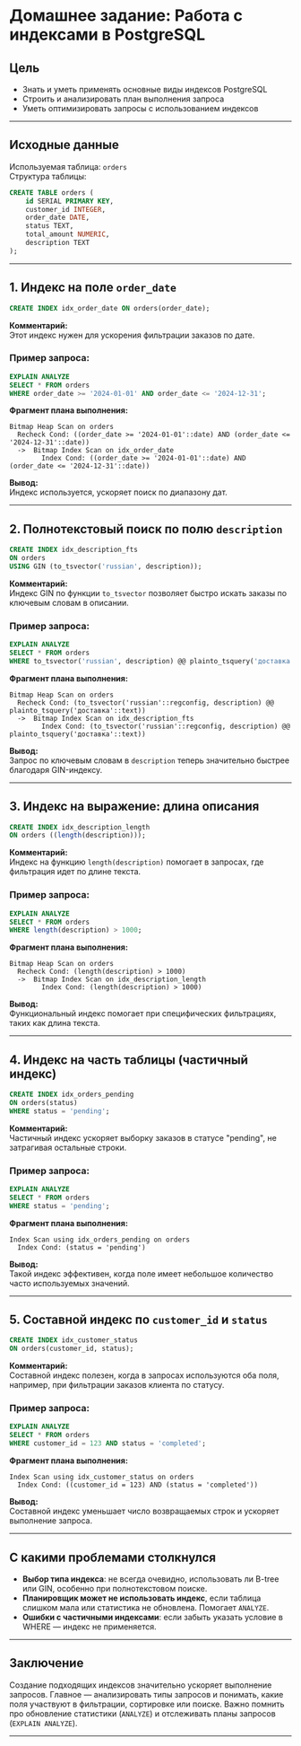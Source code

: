 # Домашнее задание: Работа с индексами в PostgreSQL

## Цель

- Знать и уметь применять основные виды индексов PostgreSQL  
- Строить и анализировать план выполнения запроса  
- Уметь оптимизировать запросы с использованием индексов

---

## Исходные данные

Используемая таблица: `orders`  
Структура таблицы:

```sql
CREATE TABLE orders (
    id SERIAL PRIMARY KEY,
    customer_id INTEGER,
    order_date DATE,
    status TEXT,
    total_amount NUMERIC,
    description TEXT
);
```

---

## 1. Индекс на поле `order_date`

```sql
CREATE INDEX idx_order_date ON orders(order_date);
```

**Комментарий:**  
Этот индекс нужен для ускорения фильтрации заказов по дате.

### Пример запроса:

```sql
EXPLAIN ANALYZE
SELECT * FROM orders
WHERE order_date >= '2024-01-01' AND order_date <= '2024-12-31';
```

**Фрагмент плана выполнения:**

```
Bitmap Heap Scan on orders
  Recheck Cond: ((order_date >= '2024-01-01'::date) AND (order_date <= '2024-12-31'::date))
  ->  Bitmap Index Scan on idx_order_date
        Index Cond: ((order_date >= '2024-01-01'::date) AND (order_date <= '2024-12-31'::date))
```

**Вывод:**  
Индекс используется, ускоряет поиск по диапазону дат.

---

## 2. Полнотекстовый поиск по полю `description`

```sql
CREATE INDEX idx_description_fts
ON orders
USING GIN (to_tsvector('russian', description));
```

**Комментарий:**  
Индекс GIN по функции `to_tsvector` позволяет быстро искать заказы по ключевым словам в описании.

### Пример запроса:

```sql
EXPLAIN ANALYZE
SELECT * FROM orders
WHERE to_tsvector('russian', description) @@ plainto_tsquery('доставка');
```

**Фрагмент плана выполнения:**

```
Bitmap Heap Scan on orders
  Recheck Cond: (to_tsvector('russian'::regconfig, description) @@ plainto_tsquery('доставка'::text))
  ->  Bitmap Index Scan on idx_description_fts
        Index Cond: (to_tsvector('russian'::regconfig, description) @@ plainto_tsquery('доставка'::text))
```

**Вывод:**  
Запрос по ключевым словам в `description` теперь значительно быстрее благодаря GIN-индексу.

---

## 3. Индекс на выражение: длина описания

```sql
CREATE INDEX idx_description_length
ON orders ((length(description)));
```

**Комментарий:**  
Индекс на функцию `length(description)` помогает в запросах, где фильтрация идет по длине текста.

### Пример запроса:

```sql
EXPLAIN ANALYZE
SELECT * FROM orders
WHERE length(description) > 1000;
```

**Фрагмент плана выполнения:**

```
Bitmap Heap Scan on orders
  Recheck Cond: (length(description) > 1000)
  ->  Bitmap Index Scan on idx_description_length
        Index Cond: (length(description) > 1000)
```

**Вывод:**  
Функциональный индекс помогает при специфических фильтрациях, таких как длина текста.

---

## 4. Индекс на часть таблицы (частичный индекс)

```sql
CREATE INDEX idx_orders_pending
ON orders(status)
WHERE status = 'pending';
```

**Комментарий:**  
Частичный индекс ускоряет выборку заказов в статусе "pending", не затрагивая остальные строки.

### Пример запроса:

```sql
EXPLAIN ANALYZE
SELECT * FROM orders
WHERE status = 'pending';
```

**Фрагмент плана выполнения:**

```
Index Scan using idx_orders_pending on orders
  Index Cond: (status = 'pending')
```

**Вывод:**  
Такой индекс эффективен, когда поле имеет небольшое количество часто используемых значений.

---

## 5. Составной индекс по `customer_id` и `status`

```sql
CREATE INDEX idx_customer_status
ON orders(customer_id, status);
```

**Комментарий:**  
Составной индекс полезен, когда в запросах используются оба поля, например, при фильтрации заказов клиента по статусу.

### Пример запроса:

```sql
EXPLAIN ANALYZE
SELECT * FROM orders
WHERE customer_id = 123 AND status = 'completed';
```

**Фрагмент плана выполнения:**

```
Index Scan using idx_customer_status on orders
  Index Cond: ((customer_id = 123) AND (status = 'completed'))
```

**Вывод:**  
Составной индекс уменьшает число возвращаемых строк и ускоряет выполнение запроса.

---

## С какими проблемами столкнулся

- **Выбор типа индекса**: не всегда очевидно, использовать ли B-tree или GIN, особенно при полнотекстовом поиске.
- **Планировщик может не использовать индекс**, если таблица слишком мала или статистика не обновлена. Помогает `ANALYZE`.
- **Ошибки с частичными индексами**: если забыть указать условие в WHERE — индекс не применяется.

---

## Заключение

Создание подходящих индексов значительно ускоряет выполнение запросов. Главное — анализировать типы запросов и понимать, какие поля участвуют в фильтрации, сортировке или поиске. Важно помнить про обновление статистики (`ANALYZE`) и отслеживать планы запросов (`EXPLAIN ANALYZE`).

---
```
